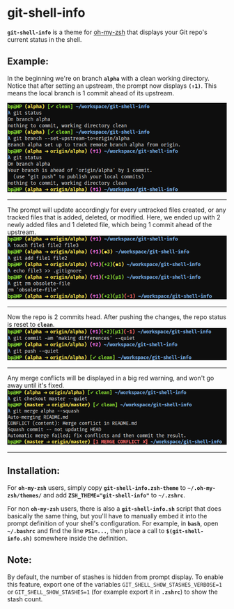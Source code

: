 # git-shell-info

**`git-shell-info`** is a theme for [oh-my-zsh](https://github.com/robbyrussell/oh-my-zsh) that displays your Git repo's current status in the shell.

## Example:

In the beginning we're on branch **`alpha`** with a clean working directory. Notice that after setting an upstream, the prompt now displays **`(↑1)`**. This means the local branch is 1 commit ahead of its upstream.

![Example1](/images/1.png?raw=true)

---

The prompt will update accordingly for every untracked files created, or any tracked files that is added, deleted, or modified. Here, we ended up with 2 newly added files and 1 deleted file, which being 1 commit ahead of the upstream.
![Example2](/images/2.png?raw=true)

---

Now the repo is 2 commits head. After pushing the changes, the repo status is reset to **`clean`**.
![Example3](/images/3.png?raw=true)

---

Any merge conflicts will be displayed in a big red warning, and won't go away until it's fixed.
![Example4](/images/4.png?raw=true)

---

## Installation:
For **`oh-my-zsh`** users, simply copy **`git-shell-info.zsh-theme`** to **`~/.oh-my-zsh/themes/`** and add **`ZSH_THEME="git-shell-info"`** to **`~/.zshrc`**.

For non **`oh-my-zsh`** users, there is also a **`git-shell-info.sh`** script that does basically the same thing, but you'll have to manually embed it into the prompt definition of your shell's configuration. For example, in **`bash`**, open **`~/.bashrc`** and find the line **`PS1=...`**, then place a call to **`$(git-shell-info.sh)`** somewhere inside the definition.

## Note:
By default, the number of stashes is hidden from prompt display. To enable this feature, export one of the variables `GIT_SHELL_SHOW_STASHES_VERBOSE=1` or `GIT_SHELL_SHOW_STASHES=1` (for example export it in **`.zshrc`**) to show the stash count.
